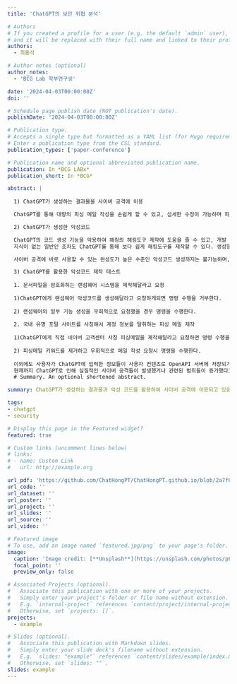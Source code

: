 ```yaml
---
title: 'ChatGPT의 보안 위협 분석'

# Authors
# If you created a profile for a user (e.g. the default `admin` user), write the username (folder name) here
# and it will be replaced with their full name and linked to their profile.
authors:
  - 최홍석

# Author notes (optional)
author_notes:
  - 'BCG Lab 학부연구생'

date: '2024-04-03T00:00:00Z'
doi: ''

# Schedule page publish date (NOT publication's date).
publishDate: '2024-04-03T00:00:00Z'

# Publication type.
# Accepts a single type but formatted as a YAML list (for Hugo requirements).
# Enter a publication type from the CSL standard.
publication_types: ['paper-conference']

# Publication name and optional abbreviated publication name.
publication: In *BCG LABx*
publication_short: In *BCG*

abstract: |
 
  1) ChatGPT가 생성하는 결과물을 사이버 공격에 이용

  ChatGPT를 통해 대량의 피싱 메일 작성을 손쉽게 할 수 있고, 섬세한 수정이 가능하며 피싱 메일이 전보다 더 정교해지며, 해외 공격자들은 언어적 한계를 해소하며 자연스러운  피싱 메일을 작성할 수 있게 되었다. 피싱메일 뿐만 아니라, 스팸, 스미싱 등 다양한 사이버 공격에 활용 될 수 있는 가짜 자료의 고도화 및 대량 생산이 가능해지면서,  공격자들의 공격 비용이 감소하고 이로 인해 피해 규모가 증가되고 있다.

  2) ChatGPT가 생성한 악성코드

  ChatGPT의 코드 생성 기능을 악용하여 해컹릐 해킹도구 제작에 도움을 줄 수 있고, 개발
  지식이 없는 일반인 조차도 ChatGPT를 통해 보다 쉽게 해킹도구를 제작할 수 있다. 생성형 AI는 해킹 도구 개발의 시간적 비용을 감소시키고, 무분별한 사이버 범죄 발생 및 일반 범죄의 사이버 범죄 가능성이 존재한다.

  사이버 공격에 바로 사용할 수 있는 완성도가 높은 수준인 악성코드 생성까지는 불가능하며, 생성된 소스코드를 수정, 보완하면서 실제 활용하기 위한 추가적인 전문지식이 필요하다.

  3) ChatGPT를 활용한 악성코드 제작 테스트
  
  1. 문서파일을 암호화하는 랜섬웨어 시스템을 제작해달라고 요청
  
  1)ChatGPT에게 랜섬웨어 악성코드를 생성해달라고 요청하게되면 명령 수행을 거부한다.
   
  2) 랜섬웨어의 일부 기능 생성을 우회적으로 요청했을 경우 명령을 수행한다.
  
  2. 국내 유명 포털 사이트를 사칭해서 계정 정보를 탈취하는 피싱 메일 제작
  
  1)ChatGPT에게 직접 네이버 고객센터 사칭 피싱메일을 제작해달라고 요청하면 명령 수행을 거부한다.
  
  2) 피싱메일 키워드를 제거하고 우회적으로 메일 작성 요청시 명령을 수행한다.
 
  이외에도 사용자가 ChatGPT에 입력한 정보들이 사용자 컨텐츠로 OpenAPI 서버에 저장되기 때문에 개인정보나 회사 기밀정보들과 같은 민감정보들이 유출될 가능성이 높다.
  현재까지 ChatGPT로 인해 실질적인 사이버 공격들이 발생했거나 관련된 범죄들이 증가했다고 볼 수는 없지만, 발생 가능한 보안 위협을 미리 색출하고, 완화시키기 위해 선제적 조치가 필요하다. ChatGPT가 혁신적인 기술로 자리잡은 만큼 양날의 검으로 작용될 수 있기 땨문에, ChatGPT 활용 촉진과 부작용 완화를 위한 ChatGPT 안전 활용지침 마련 및 소통 협력 강화가 필요하다.
  # Summary. An optional shortened abstract.

summary: ChatGPT가 생성하는 결과물과 악성 코드를 활용하여 사이버 공격에 이용되고 있음

tags:
- chatgpt
- security

# Display this page in the Featured widget?
featured: true

# Custom links (uncomment lines below)
# links:
# - name: Custom Link
#   url: http://example.org

url_pdf: 'https://github.com/ChatHongPT/ChatHongPT.github.io/blob/2a7f807de4d2696ccf3166f4ad7fc0911635b04a/content/ko/publication/conferenece-paper2/conference-paper.pdf'
url_code: ''
url_dataset: ''
url_poster: ''
url_project: ''
url_slides: ''
url_source: ''
url_video: ''

# Featured image
# To use, add an image named `featured.jpg/png` to your page's folder.
image:
  caption: 'Image credit: [**Unsplash**](https://unsplash.com/photos/pLCdAaMFLTE)'
  focal_point: ''
  preview_only: false

# Associated Projects (optional).
#   Associate this publication with one or more of your projects.
#   Simply enter your project's folder or file name without extension.
#   E.g. `internal-project` references `content/project/internal-project/index.md`.
#   Otherwise, set `projects: []`.
projects:
  - example

# Slides (optional).
#   Associate this publication with Markdown slides.
#   Simply enter your slide deck's filename without extension.
#   E.g. `slides: "example"` references `content/slides/example/index.md`.
#   Otherwise, set `slides: ""`.
slides: example
---
```


